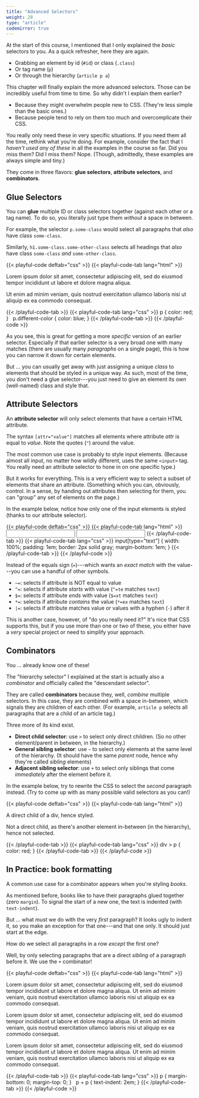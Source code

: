 ```yaml
---
title: "Advanced Selectors"
weight: 28
type: "article"
codemirror: true
---
```


At the start of this course, I mentioned that I only explained the _basic_ selectors to you. As a quick refresher, here they are again.

* Grabbing an element by id (`#id`) or class (`.class`)
* Or tag name (`p`)
* Or through the hierarchy (`article p a`)

This chapter will finally explain the more advanced selectors. Those can be incredibly useful from time to time. So why didn't I explain them earlier? 

* Because they might overwhelm people new to CSS. (They're less simple than the basic ones.)
* Because people tend to rely on them too much and overcomplicate their CSS. 

You really only need these in very specific situations. If you need them all the time, rethink what you're doing. For example, consider the fact that I _haven't used any of these_ in all the examples in the course so far. Did you miss them? Did I miss them? Nope. (Though, admittedly, these examples are always simple and tiny.)

They come in three flavors: **glue selectors**, **attribute selectors**, and **combinators**.

## Glue Selectors

You can **glue** multiple ID or class selectors together (against each other or a tag name). To do so, you literally just type them _without_ a space in between.

For example, the selector `p.some-class` would select all paragraphs that _also_ have class `some-class`. 

Similarly, `h1.some-class.some-other-class` selects all headings that _also_ have class `some-class` _and_ `some-other-class`.

{{< playful-code deftab="css" >}}
{{< playful-code-tab lang="html" >}}
<p>Lorem ipsum dolor sit amet, consectetur adipiscing elit, sed do eiusmod tempor incididunt ut labore et dolore magna aliqua.</p> 
<p class="different-color">Ut enim ad minim veniam, quis nostrud exercitation ullamco laboris nisi ut aliquip ex ea commodo consequat.</p>
{{< /playful-code-tab >}}
{{< playful-code-tab lang="css" >}}
p {
  color: red;
}
&nbsp;
p.different-color {
  color: blue;
}
{{< /playful-code-tab >}}
{{< /playful-code >}}

As you see, this is great for getting a more _specific_ version of an earlier selector. Especially if that earlier selector is a very broad one with many matches (there are usually many _paragraphs_ on a single page), this is how you can narrow it down for certain elements. 

But ... you can usually get away with just assigning a unique _class_ to elements that should be styled in a unique way. As such, most of the time, you don't need a glue selector---you just need to give an element its own (well-named) class and style that.

## Attribute Selectors

An **attribute selector** will only select elements that have a certain HTML attribute. 

The syntax `[attr="value"]` matches all elements where attribute _attr_ is equal to _value_. Note the quotes (`"`) around the value.

The most common use case is probably to style input elements. (Because almost all input, no matter how wildly different, uses the same `<input>` tag. You really need an attribute selector to hone in on one specific type.)

But it works for everything. This is a very efficient way to select a subset of elements that share an attribute. (Something which you can, obviously, control. In a sense, by handing out attributes then selecting for them, you can "group" any set of elements on the page.)

In the example below, notice how only one of the input elements is styled (thanks to our attribute selector).

{{< playful-code deftab="css" >}}
{{< playful-code-tab lang="html" >}}
<input type="text">
<input type="number">
{{< /playful-code-tab >}}
{{< playful-code-tab lang="css" >}}
input[type="text"] {
  width: 100%;
  padding: 1em;
  border: 2px solid gray;
  margin-bottom: 1em;
}
{{< /playful-code-tab >}}
{{< /playful-code >}}

Instead of the equals sign (`=`)---which wants an _exact match_ with the value---you can use a handful of other symbols.

* `~=`: selects if attribute is NOT equal to value
* `^=`: selects if attribute _starts_ with value (`^=te` matches `text`)
* `$=`: selects if attribute _ends_ with value (`$=xt` matches `text`)
* `*=`: selects if attribute _contains_ the value (`*=ex` matches `text`)
* `|=`: selects if attribute matches value _or_ values with a hyphen (`-`) after it

This is another case, however, of "do you really need it?" It's nice that CSS supports this, but if you use more than one or two of these, you either have a _very_ special project or need to simplify your approach.

## Combinators

You ... already know one of these!

The "hierarchy selector" I explained at the start is actually also a _combinator_ and officially called the "descendant selector". 

They are called **combinators** because they, well, _combine_ multiple selectors. In this case, they are combined with a space in-between, which signals they are children of each other. (For example, `article p` selects all paragraphs that are a child of an article tag.)

Three more of its kind exist.

* **Direct child selector**: use `>` to select only direct children. (So no other element/parent in between, in the hierarchy.)
* **General sibling selector**: use `~` to select only elements at the same level of the hierarchy. (It should have the same _parent_ node, hence why they're called _sibling_ elements)
* **Adjacent sibling selector**: use `+` to select only siblings that come _immediately_ after the element before it.

In the example below, try to rewrite the CSS to select the _second_ paragraph instead. (Try to come up with as many possible valid selectors as you can!)

{{< playful-code deftab="css" >}}
{{< playful-code-tab lang="html" >}}
<div>
  <p>A direct child of a div, hence styled.</p>
  <span class="remark-or-something">
    <p>Not a direct child, as there's another element in-between (in the hierarchy), hence not selected.</p>
  </span>
</div>
{{< /playful-code-tab >}}
{{< playful-code-tab lang="css" >}}
div > p {
  color: red;
}
{{< /playful-code-tab >}}
{{< /playful-code >}}

## In Practice: book formatting

A common use case for a combinator appears when you're styling _books_. 

As mentioned before, books like to have their paragraphs glued together (zero `margin`). To signal the start of a new one, the text is indented (with `text-indent`).

But ... what must we do with the very _first_ paragraph? It looks ugly to indent it, so you make an exception for that one---and that one only. It should just start at the edge.

How do we select all paragraphs in a row _except_ the first one?

Well, by only selecting paragraphs that are a direct _sibling_ of a paragraph before it. We use the `+` combinator!

{{< playful-code deftab="css" >}}
{{< playful-code-tab lang="html" >}}
<p>Lorem ipsum dolor sit amet, consectetur adipiscing elit, sed do eiusmod tempor incididunt ut labore et dolore magna aliqua. Ut enim ad minim veniam, quis nostrud exercitation ullamco laboris nisi ut aliquip ex ea commodo consequat. </p>
<p>Lorem ipsum dolor sit amet, consectetur adipiscing elit, sed do eiusmod tempor incididunt ut labore et dolore magna aliqua. Ut enim ad minim veniam, quis nostrud exercitation ullamco laboris nisi ut aliquip ex ea commodo consequat. </p>
<p>Lorem ipsum dolor sit amet, consectetur adipiscing elit, sed do eiusmod tempor incididunt ut labore et dolore magna aliqua. Ut enim ad minim veniam, quis nostrud exercitation ullamco laboris nisi ut aliquip ex ea commodo consequat. </p>
{{< /playful-code-tab >}}
{{< playful-code-tab lang="css" >}}
p {
  margin-bottom: 0;
  margin-top: 0;
}
&nbsp;
p + p {
  text-indent: 2em;
}
{{< /playful-code-tab >}}
{{< /playful-code >}}
